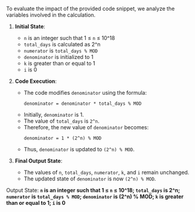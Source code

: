 To evaluate the impact of the provided code snippet, we analyze the variables involved in the calculation.

1. **Initial State**: 
   - `n` is an integer such that 1 ≤ `n` ≤ 10^18
   - `total_days` is calculated as 2^n
   - `numerator` is `total_days % MOD`
   - `denominator` is initialized to 1
   - `k` is greater than or equal to 1
   - `i` is 0

2. **Code Execution**:
   - The code modifies `denominator` using the formula:
     ```
     denominator = denominator * total_days % MOD
     ```
   - Initially, `denominator` is 1. 
   - The value of `total_days` is `2^n`.
   - Therefore, the new value of `denominator` becomes:
     ```
     denominator = 1 * (2^n) % MOD
     ```
   - Thus, `denominator` is updated to `(2^n) % MOD`.

3. **Final Output State**:
   - The values of `n`, `total_days`, `numerator`, `k`, and `i` remain unchanged.
   - The updated state of `denominator` is now `(2^n) % MOD`.

Output State: **`n` is an integer such that 1 ≤ `n` ≤ 10^18; `total_days` is 2^n; `numerator` is `total_days % MOD`; `denominator` is (2^n) % MOD; `k` is greater than or equal to 1; `i` is 0**